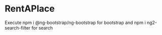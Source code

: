 # RentAPlace

Execute npm i @ng-bootstrap/ng-bootstrap for bootstrap
and npm i ng2-search-filter for search
